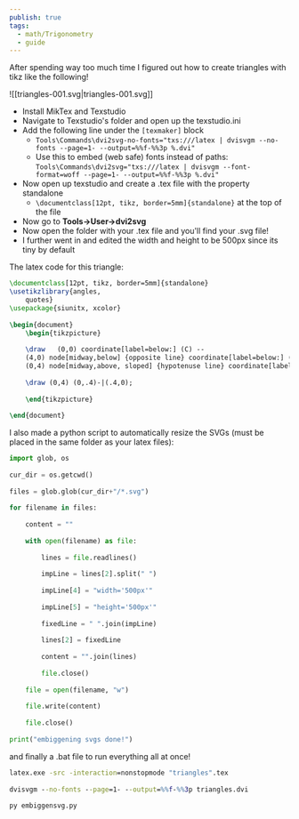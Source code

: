 ```yaml
---  
publish: true  
tags:  
  - math/Trigonometry  
  - guide  
---  
```

  
After spending way too much time I figured out how to create triangles with tikz like the following!  
  
  
  
![[triangles-001.svg|triangles-001.svg]]  
  
  
- Install MikTex and Texstudio  
- Navigate to Texstudio's folder and open up the texstudio.ini  
- Add the following line under the `[texmaker]` block  
	- `Tools\Commands\dvi2svg-no-fonts="txs:///latex | dvisvgm --no-fonts --page=1- --output=%%f-%%3p %.dvi"`  
	- Use this to embed (web safe) fonts instead of paths: `Tools\Commands\dvi2svg="txs:///latex | dvisvgm --font-format=woff --page=1- --output=%%f-%%3p %.dvi"`  
- Now open up texstudio and create a .tex file with the property standalone  
	- `\documentclass[12pt, tikz, border=5mm]{standalone}` at the top of the file  
- Now go to **Tools->User->dvi2svg**  
- Now open the folder with your .tex file and you'll find your .svg file!  
- I further went in and edited the width and height to be 500px since its tiny by default  
  
  
The latex code for this triangle:  
```latex  
\documentclass[12pt, tikz, border=5mm]{standalone}  
\usetikzlibrary{angles,  
	quotes}  
\usepackage{siunitx, xcolor}  
  
\begin{document}  
	\begin{tikzpicture}  
	  
	\draw   (0,0) coordinate[label=below:] (C) --    
	(4,0) node[midway,below] {opposite line} coordinate[label=below:] (B) --    
	(0,4) node[midway,above, sloped] {hypotenuse line} coordinate[label=above:POV Angle] (A) -- cycle node[below,midway,sloped] {adjacent line};    
   
	\draw (0,4) (0,.4)-|(.4,0);    
	  
	\end{tikzpicture}    
	  
\end{document}  
```  
  
I also made a python script to automatically resize the SVGs (must be placed in the same folder as your latex files):  
  
```python  
import glob, os  
  
cur_dir = os.getcwd()  
  
files = glob.glob(cur_dir+"/*.svg")  
  
for filename in files:  
  
    content = ""  
  
    with open(filename) as file:  
  
        lines = file.readlines()  
  
        impLine = lines[2].split(" ")  
  
        impLine[4] = "width='500px'"  
  
        impLine[5] = "height='500px'"  
  
        fixedLine = " ".join(impLine)  
  
        lines[2] = fixedLine    
  
        content = "".join(lines)  
  
        file.close()  
  
    file = open(filename, "w")  
  
    file.write(content)  
  
    file.close()  
  
print("embiggening svgs done!")  
```  
  
and finally a .bat file to run everything all at once!  
```bat  
latex.exe -src -interaction=nonstopmode "triangles".tex  
  
dvisvgm --no-fonts --page=1- --output=%%f-%%3p triangles.dvi  
  
py embiggensvg.py  
```  
